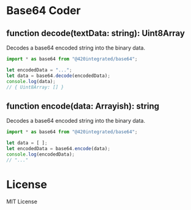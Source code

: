 Base64 Coder
============

function decode(textData: string): Uint8Array
---------------------------------------------

Decodes a base64 encoded string into the binary data.

```javascript
import * as base64 from "@420integrated/base64";

let encodedData = "...";
let data = base64.decode(encodedData);
console.log(data);
// { Uint8Array: [] }
```

function encode(data: Arrayish): string
---------------------------------------

Decodes a base64 encoded string into the binary data.

```javascript
import * as base64 from "@420integrated/base64";

let data = [ ];
let encodedData = base64.encode(data);
console.log(encodedData);
// "..."
```

License
=======

MIT License

